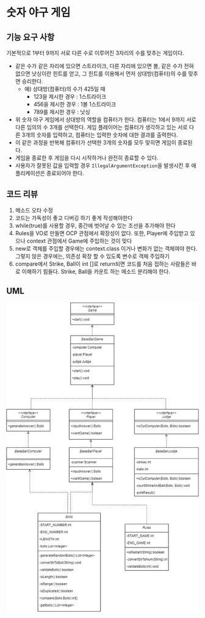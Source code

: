 # 숫자 야구 게임

## 기능 요구 사항

기본적으로 1부터 9까지 서로 다른 수로 이루어진 3자리의 수를 맞추는 게임이다.

- 같은 수가 같은 자리에 있으면 스트라이크, 다른 자리에 있으면 볼, 같은 수가 전혀 없으면 낫싱이란 힌트를 얻고, 그 힌트를 이용해서 먼저 상대방(컴퓨터)의 수를 맞추면 승리한다.
    - 예) 상대방(컴퓨터)의 수가 425일 때
        - 123을 제시한 경우 : 1스트라이크
        - 456을 제시한 경우 : 1볼 1스트라이크
        - 789를 제시한 경우 : 낫싱
- 위 숫자 야구 게임에서 상대방의 역할을 컴퓨터가 한다. 컴퓨터는 1에서 9까지 서로 다른 임의의 수 3개를 선택한다. 게임 플레이어는 컴퓨터가 생각하고 있는 서로 다른 3개의 숫자를 입력하고, 컴퓨터는 입력한 숫자에 대한
  결과를 출력한다.
- 이 같은 과정을 반복해 컴퓨터가 선택한 3개의 숫자를 모두 맞히면 게임이 종료된다.
- 게임을 종료한 후 게임을 다시 시작하거나 완전히 종료할 수 있다.
- 사용자가 잘못된 값을 입력할 경우 `IllegalArgumentException`을 발생시킨 후 애플리케이션은 종료되어야 한다.


## 코드 리뷰
1. 메소드 오타 수정
2. 코드는 가독성이 좋고 디버깅 하기 좋게 작성해야한다
3. while(true)를 사용할 경우, 중간에 벗어날 수 있는 조선을 추가해야 한다
4. Rules을 VO로 만들면 OCP 관점에서 확장성이 없다.
   또한, Player에 주입받고 있으나 context 관점에서 Game에 주입하는 것이 맞다
5. new로 객체를 주입할 경우에는 context.class 이거나 변화가 없는 객체여야 한다.
   그렇지 않은 경우에는, 의존성 확장 할 수 있도록 변수로 객체 주입하기
6. compare에서 Strike, Ball이 int []로 return되면 코드를 처음 접하는 사람들은 바로 이해하기 힘들다. Strike, Ball을 카운트 하는 메소드 분리해야 한다.

## UML

![대체 텍스트](./숫자야구게임.jpg)

